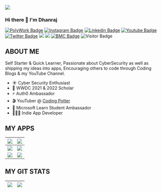 <a href="https://www.youtube.com/codingpotter"><img align="center" src="https://raw.githubusercontent.com/dhanrajdc7/dhanrajdc7/main/images/back.png"/></a>

### Hi there 👋 I'm Dhanraj

[![PolyWork Badge](https://img.shields.io/badge/-codingpotter-blueviolet?style=plastic-square&logo=polywork&logoColor=white&link=https://www.polywork.com/codingpotter)](https://www.polywork.com/codingpotter)
[![Instagram Badge](https://img.shields.io/badge/-codingpotter-orange?style=plastic-square&logo=instagram&logoColor=white&link=https://instagram.com/codingpotter/)](https://instagram.com/codingpotter)
[![Linkedin Badge](https://img.shields.io/badge/-dhanrajdc7-blue?style=plastic-square&logo=Linkedin&logoColor=white&link=https://www.linkedin.com/in/dhanrajdc7/)](https://www.linkedin.com/in/dhanrajdc7/)
[![Youtube Badge](https://img.shields.io/badge/-codingpotter-red?style=plastic-square&logo=youtube&logoColor=white&link=https://www.youtube.com/codingpotter)](https://www.youtube.com/codingpotter)
[![Twitter Badge](https://img.shields.io/badge/-codingpotter-blue?style=plastic-square&logo=twitter&logoColor=white&link=https://www.twitter.com/codingpotter)](https://www.twitter.com/codingpotter)
<a href="https://dhanrajdc7.github.io/myportfolio/"><img src="https://img.shields.io/badge/MyPortfolio-blueviolet.svg"/></a>
<a href="https://dhanrajdc7.github.io/myresume/"><img src="https://img.shields.io/badge/MyResume-red.svg"/></a>
[![BMC Badge](https://img.shields.io/badge/-BuyMeCoffee-FFDD00?style=plastic-square&logo=buy-me-a-coffee&logoColor=black&link=https://www.buymeacoffee.com/codingpotter)](https://www.buymeacoffee.com/codingpotter)
![Visitor Badge](https://visitor-badge.laobi.icu/badge?page_id=dhanrajdc7)


## ABOUT ME
Self Starter & Quick Learner, Passionate about CyberSecurity as well as shipping my ideas into apps, Encouraging others to code through Coding Blogs & my YouTube Channel.

- ☀️ Cyber Security Enthusiast
- 🍎 WWDC 2021 & 2022 Scholar
- ⚡️ Auth0 Ambassador
- 🎬 YouTuber @ [Coding Potter](https://www.youtube.com/codingpotter)
- 🌟 Microsoft Learn Student Ambassador
- 👨🏻‍💻 Indie App Developer


## MY APPS

<a href="https://apps.apple.com/us/app/linksum/id1500146123"><img align="center" src="https://raw.githubusercontent.com/dhanrajdc7/dhanrajdc7/main/images/card1.png"/></a> | <a href="https://apps.apple.com/us/app/mymeets/id1541013603"><img align="center" src="https://raw.githubusercontent.com/dhanrajdc7/dhanrajdc7/main/images/card2.png"/></a>
------ | -----
<a href="https://apps.apple.com/us/app/infytracer/id1523540289"><img align="center" src="https://raw.githubusercontent.com/dhanrajdc7/dhanrajdc7/main/images/card3.png"/></a>  | <a href="https://apps.apple.com/us/app/countio/id1510104828"><img align="center" src="https://raw.githubusercontent.com/dhanrajdc7/dhanrajdc7/main/images/card4.png"/></a>
<a href="https://dhanrajdc7.github.io/UnmutifyApp/"><img align="center" src="https://raw.githubusercontent.com/dhanrajdc7/dhanrajdc7/main/images/card5.png"/></a>  | <a href="https://play.google.com/store/apps/details?id=com.dhanrajchavan.vraspirants"><img align="center" src="https://raw.githubusercontent.com/dhanrajdc7/dhanrajdc7/main/images/card6.png"/></a>


## MY GIT STATS
<img src="https://github-readme-stats.vercel.app/api?username=heydc7&&show_icons=true&count_private=true&theme=radical"/>|<img src="https://github-readme-streak-stats.herokuapp.com/?user=heydc7&theme=radical"/>|
|---|---|
